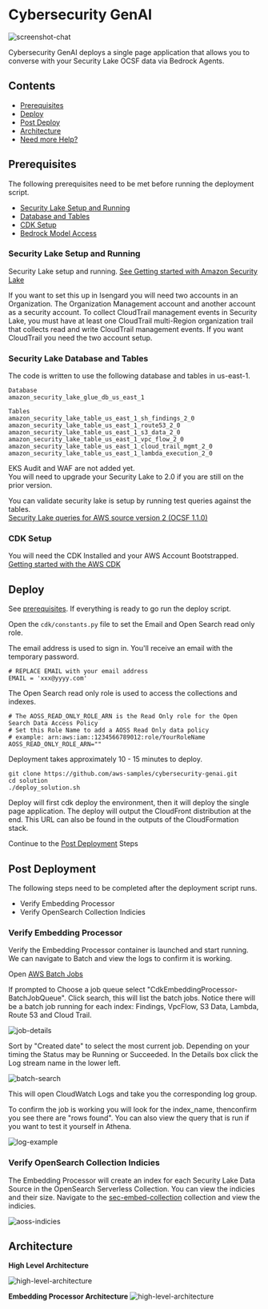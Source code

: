 # Cybersecurity GenAI

![screenshot-chat](media/screenshot-chat-with-security-lake.png)

Cybersecurity GenAI deploys a single page application that allows you to converse with your Security Lake OCSF data via Bedrock Agents. 

## Contents

- [Prerequisites](#prerequisites)
- [Deploy](#deploy)
- [Post Deploy](#post-deployment)
- [Architecture](#architecture)
- [Need more Help?](#need-more-help)

## Prerequisites
The following prerequisites need to be met before running the deployment script.

- [Security Lake Setup and Running](#security-lake-setup-and-running)
- [Database and Tables](#database-and-tables)
- [CDK Setup](#cdk-setup)
- [Bedrock Model Access](#cdk-setup)


### Security Lake Setup and Running
Security Lake setup and running. [See Getting started with Amazon Security Lake](https://docs.aws.amazon.com/security-lake/latest/userguide/getting-started.html)

If you want to set this up in Isengard you will need two accounts in an Organization. The Organization Management account and another account as a security account. To collect CloudTrail management events in Security Lake, you must have at least one CloudTrail multi-Region organization trail that collects read and write CloudTrail management events. If you want CloudTrail you need the two account setup.

### Security Lake Database and Tables
The code is written to use the following database and tables in us-east-1.

```
Database
amazon_security_lake_glue_db_us_east_1

Tables
amazon_security_lake_table_us_east_1_sh_findings_2_0
amazon_security_lake_table_us_east_1_route53_2_0
amazon_security_lake_table_us_east_1_s3_data_2_0
amazon_security_lake_table_us_east_1_vpc_flow_2_0
amazon_security_lake_table_us_east_1_cloud_trail_mgmt_2_0
amazon_security_lake_table_us_east_1_lambda_execution_2_0
```
EKS Audit and WAF are not added yet.  
You will need to upgrade your Security Lake to 2.0 if you are still on the prior version.

You can validate security lake is setup by running test queries against the tables.  
[Security Lake queries for AWS source version 2 (OCSF 1.1.0)](https://docs.aws.amazon.com/security-lake/latest/userguide/subscriber-query-examples2.html)

### CDK Setup
You will need the CDK Installed and your AWS Account Bootstrapped.  
[Getting started with the AWS CDK](https://docs.aws.amazon.com/cdk/v2/guide/getting_started.html)


## Deploy

See [prerequisites](#prerequisites). If everything is ready to go run the deploy script.

Open the `cdk/constants.py` file to set the Email and Open Search  read only role.

The email address is used to sign in. You'll receive an email with the temporary password.

```
# REPLACE EMAIL with your email address
EMAIL = 'xxx@yyyy.com'
```

The Open Search read only role is used to access the collections and indexes.

```
# The AOSS_READ_ONLY_ROLE_ARN is the Read Only role for the Open Search Data Access Policy
# Set this Role Name to add a AOSS Read Only data policy
# example: arn:aws:iam::1234566789012:role/YourRoleName
AOSS_READ_ONLY_ROLE_ARN=""
```

Deployment takes approximately 10 - 15 minutes to deploy.

```
git clone https://github.com/aws-samples/cybersecurity-genai.git
cd solution
./deploy_solution.sh
```

Deploy will first cdk deploy the environment, then it will deploy the single page application. The deploy will output the CloudFront distribution at the end. This URL can also be found in the outputs of the CloudFormation stack.

Continue to the [Post Deployment](#post-deployment) Steps

## Post Deployment
The following steps need to be completed after the deployment script runs.

- Verify Embedding Processor
- Verify OpenSearch Collection Indicies

### Verify Embedding Processor
Verify the Embedding Processor container is launched and start running. We can navigate to Batch and view the logs to confirm it is working.

Open [AWS Batch Jobs](https://us-east-1.console.aws.amazon.com/batch/home?region=us-east-1#jobs)

If prompted to Choose a job queue select "CdkEmbeddingProcessor-BatchJobQueue".  Click search, this will list the batch jobs.  Notice there will be a batch job running for each index: Findings, VpcFlow, S3 Data, Lambda, Route 53 and Cloud Trail.

![job-details](media/screenshot-batch-search.png)

Sort by "Created date" to select the most current job. Depending on your timing the Status may be Running or Succeeded. In the Details box click the Log stream name in the lower left.

![batch-search](media/job-details.png)

This will open CloudWatch Logs and take you the corresponding log group.

To confirm the job is working you will look for the index_name, thenconfirm you see there are "rows found". You can also view the query that is run if you want to test it yourself in Athena.

![log-example](media/log-example.png)

### Verify OpenSearch Collection Indicies
The Embedding Processor will create an index for each Security Lake Data Source in the OpenSearch Serverless Collection. You can view the indicies and their size. Navigate to the [sec-embed-collection](https://us-east-1.console.aws.amazon.com/aos/home?region=us-east-1#opensearch/collections/sec-embed-collection?tabId=collectionIndices) collection and view the indicies.

![aoss-indicies](media/indicies.png)

## Architecture

**High Level Architecture**

![high-level-architecture](media/high-level-diagram.png)

**Embedding Processor Architecture**
![high-level-architecture](media/screenshot-embedding-processor.jpg)
